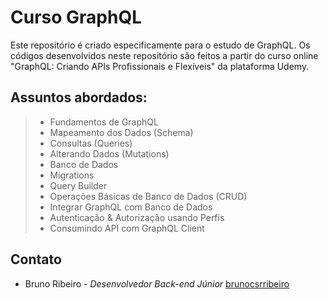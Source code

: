 # Curso GraphQL

Este repositório é criado especificamente para o estudo de GraphQL. Os códigos desenvolvidos neste repositório são feitos a partir do curso online "GraphQL: Criando APIs Profissionais e Flexíveis" da plataforma Udemy. 


## Assuntos abordados:

> - Fundamentos de GraphQL
> - Mapeamento dos Dados (Schema)
> - Consultas (Queries)
> - Alterando Dados (Mutations)
> - Banco de Dados
> - Migrations
> - Query Builder
> - Operações Básicas de Banco de Dados (CRUD)
> - Integrar GraphQL com Banco de Dados
> - Autenticação & Autorização usando Perfis
> - Consumindo API com GraphQL Client

## Contato
 - Bruno Ribeiro - *Desenvolvedor Back-end Júnior* [brunocsrribeiro](https://github.com/brunocsrribeiro)